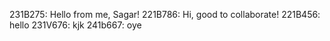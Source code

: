 231B275: Hello from me, Sagar!
221B786: Hi, good to collaborate!
221B456: hello
231V676: kjk
241b667: oye
